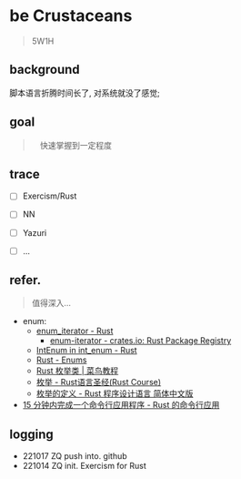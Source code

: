 # be Crustaceans
> 5W1H

## background
脚本语言折腾时间长了, 对系统就没了感觉;

## goal
>　快速掌握到一定程度


## trace

- [ ] Exercism/Rust
- [ ] NN
- [ ] Yazuri
- [ ] ...


## refer.
> 值得深入...

- enum:
    - [enum_iterator - Rust](https://rustdoc.swc.rs/enum_iterator/index.html)
        - [enum-iterator - crates.io: Rust Package Registry](https://crates.io/crates/enum-iterator)
    - [IntEnum in int_enum - Rust](https://docs.rs/int-enum/latest/int_enum/trait.IntEnum.html#examples)
    - [Rust - Enums](https://www.tutorialspoint.com/rust/rust_enums.htm)
    - [Rust 枚举类 | 菜鸟教程](https://www.runoob.com/rust/rust-enum.html)
    - [枚举 - Rust语言圣经(Rust Course)](https://course.rs/basic/compound-type/enum.html#%E6%9E%9A%E4%B8%BE%E5%80%BC)
    - [枚举的定义 - Rust 程序设计语言 简体中文版](https://kaisery.github.io/trpl-zh-cn/ch06-01-defining-an-enum.html)
- [15 分钟内完成一个命令行应用程序 - Rust 的命令行应用](http://llever.com/cli-wg-zh/tutorial/setup.zh.html)


## logging

- 221017 ZQ push into. github
- 221014 ZQ init. Exercism for Rust
